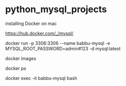 # python_mysql_projects


installing Docker on mac

https://hub.docker.com/_/mysql/


docker run -p 3306:3306 --name babbu-mysql -e MYSQL_ROOT_PASSWORD=admin#123 -d mysql:latest 

docker images

docker ps

docker exec -it babbu-mysql bash
